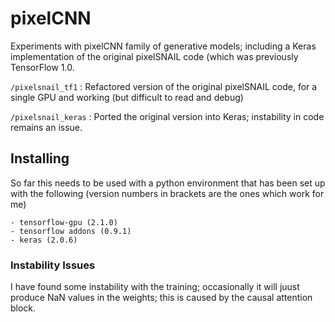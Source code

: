 # pixelCNN

Experiments with pixelCNN family of generative models; including a Keras implementation of the original pixelSNAIL code (which was previously TensorFlow 1.0.

`/pixelsnail_tf1` : Refactored version of the original pixelSNAIL code, for a single GPU and working (but difficult to read and debug)

`/pixelsnail_keras` : Ported the original version into Keras; instability in code remains an issue.

## Installing

So far this needs to be used with a python environment that has been set up with the following (version numbers in brackets are the ones which work for me)

```
- tensorflow-gpu (2.1.0)
- tensorflow addons (0.9.1)
- keras (2.0.6)
```


### Instability Issues

I have found some instability with the training; occasionally it will juust produce NaN values in the weights; this is caused by the causal attention block.
